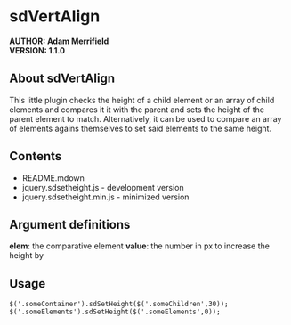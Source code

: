 # sdVertAlign #
**AUTHOR:	Adam Merrifield**   
**VERSION: 1.1.0**   

## About sdVertAlign ##

This little plugin checks the height of a child element or an array of child elements and compares it it with the parent and sets the height of the parent element to match. Alternatively, it can be used to compare an array of elements agains themselves to set said elements to the same height.

## Contents ##

* README.mdown
* jquery.sdsetheight.js - development version
* jquery.sdsetheight.min.js - minimized version

## Argument definitions ##

**elem**: the comparative element
**value**: the number in px to increase the height by 


## Usage ##

	$('.someContainer').sdSetHeight($('.someChildren',30));
	$('.someElements').sdSetHeight($('.someElements',0));